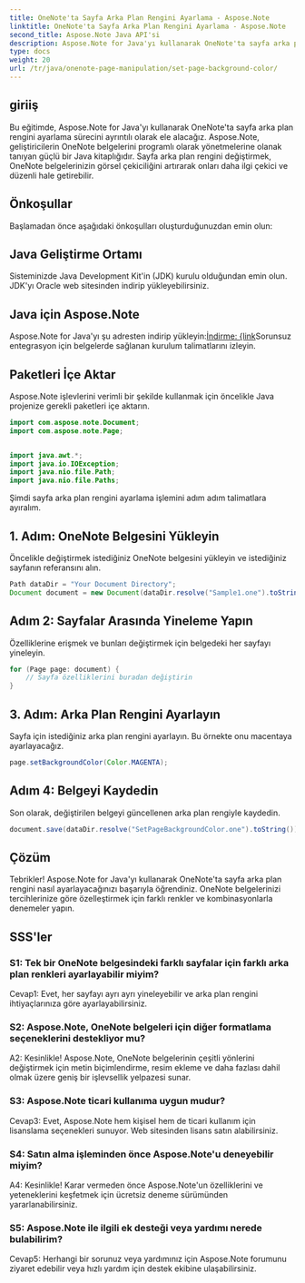 ```yaml
---
title: OneNote'ta Sayfa Arka Plan Rengini Ayarlama - Aspose.Note
linktitle: OneNote'ta Sayfa Arka Plan Rengini Ayarlama - Aspose.Note
second_title: Aspose.Note Java API'si
description: Aspose.Note for Java'yı kullanarak OneNote'ta sayfa arka plan rengini zahmetsizce nasıl ayarlayacağınızı öğrenin. Bu basit eğitimle belgelerinizin görsel çekiciliğini artırın.
type: docs
weight: 20
url: /tr/java/onenote-page-manipulation/set-page-background-color/
---
```

## giriiş

Bu eğitimde, Aspose.Note for Java'yı kullanarak OneNote'ta sayfa arka plan rengini ayarlama sürecini ayrıntılı olarak ele alacağız. Aspose.Note, geliştiricilerin OneNote belgelerini programlı olarak yönetmelerine olanak tanıyan güçlü bir Java kitaplığıdır. Sayfa arka plan rengini değiştirmek, OneNote belgelerinizin görsel çekiciliğini artırarak onları daha ilgi çekici ve düzenli hale getirebilir.

## Önkoşullar

Başlamadan önce aşağıdaki önkoşulları oluşturduğunuzdan emin olun:

## Java Geliştirme Ortamı

Sisteminizde Java Development Kit'in (JDK) kurulu olduğundan emin olun. JDK'yı Oracle web sitesinden indirip yükleyebilirsiniz.

## Java için Aspose.Note

 Aspose.Note for Java'yı şu adresten indirip yükleyin:[İndirme: {link](https://releases.aspose.com/note/java/)Sorunsuz entegrasyon için belgelerde sağlanan kurulum talimatlarını izleyin.

## Paketleri İçe Aktar

Aspose.Note işlevlerini verimli bir şekilde kullanmak için öncelikle Java projenize gerekli paketleri içe aktarın.

```java
import com.aspose.note.Document;
import com.aspose.note.Page;


import java.awt.*;
import java.io.IOException;
import java.nio.file.Path;
import java.nio.file.Paths;
```

Şimdi sayfa arka plan rengini ayarlama işlemini adım adım talimatlara ayıralım.

## 1. Adım: OneNote Belgesini Yükleyin

Öncelikle değiştirmek istediğiniz OneNote belgesini yükleyin ve istediğiniz sayfanın referansını alın.

```java
Path dataDir = "Your Document Directory";
Document document = new Document(dataDir.resolve("Sample1.one").toString());
```

## Adım 2: Sayfalar Arasında Yineleme Yapın

Özelliklerine erişmek ve bunları değiştirmek için belgedeki her sayfayı yineleyin.

```java
for (Page page: document) {
    // Sayfa özelliklerini buradan değiştirin
}
```

## 3. Adım: Arka Plan Rengini Ayarlayın

Sayfa için istediğiniz arka plan rengini ayarlayın. Bu örnekte onu macentaya ayarlayacağız.

```java
page.setBackgroundColor(Color.MAGENTA);
```

## Adım 4: Belgeyi Kaydedin

Son olarak, değiştirilen belgeyi güncellenen arka plan rengiyle kaydedin.

```java
document.save(dataDir.resolve("SetPageBackgroundColor.one").toString());
```

## Çözüm

Tebrikler! Aspose.Note for Java'yı kullanarak OneNote'ta sayfa arka plan rengini nasıl ayarlayacağınızı başarıyla öğrendiniz. OneNote belgelerinizi tercihlerinize göre özelleştirmek için farklı renkler ve kombinasyonlarla denemeler yapın.

## SSS'ler

### S1: Tek bir OneNote belgesindeki farklı sayfalar için farklı arka plan renkleri ayarlayabilir miyim?

Cevap1: Evet, her sayfayı ayrı ayrı yineleyebilir ve arka plan rengini ihtiyaçlarınıza göre ayarlayabilirsiniz.

### S2: Aspose.Note, OneNote belgeleri için diğer formatlama seçeneklerini destekliyor mu?

A2: Kesinlikle! Aspose.Note, OneNote belgelerinin çeşitli yönlerini değiştirmek için metin biçimlendirme, resim ekleme ve daha fazlası dahil olmak üzere geniş bir işlevsellik yelpazesi sunar.

### S3: Aspose.Note ticari kullanıma uygun mudur?

Cevap3: Evet, Aspose.Note hem kişisel hem de ticari kullanım için lisanslama seçenekleri sunuyor. Web sitesinden lisans satın alabilirsiniz.

### S4: Satın alma işleminden önce Aspose.Note'u deneyebilir miyim?

A4: Kesinlikle! Karar vermeden önce Aspose.Note'un özelliklerini ve yeteneklerini keşfetmek için ücretsiz deneme sürümünden yararlanabilirsiniz.

### S5: Aspose.Note ile ilgili ek desteği veya yardımı nerede bulabilirim?

Cevap5: Herhangi bir sorunuz veya yardımınız için Aspose.Note forumunu ziyaret edebilir veya hızlı yardım için destek ekibine ulaşabilirsiniz.